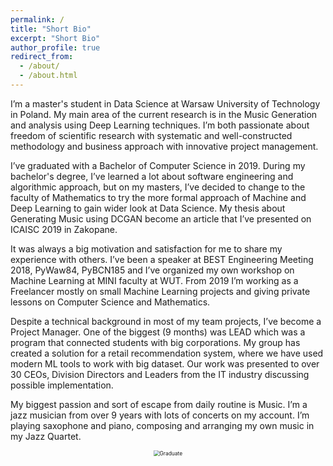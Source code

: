 ```yaml
---
permalink: /
title: "Short Bio"
excerpt: "Short Bio"
author_profile: true
redirect_from: 
  - /about/
  - /about.html
---
```


I’m a master's student in Data Science at Warsaw University of Technology in Poland. My main area of the current research is in the Music Generation and analysis using Deep Learning techniques. I’m both passionate about freedom of scientific research with systematic and well-constructed methodology and business approach with innovative project management. 

I’ve graduated with a Bachelor of Computer Science in 2019. During my bachelor's degree, I’ve learned a lot about software engineering and algorithmic approach, but on my masters, I’ve decided to change to the faculty of Mathematics to try the more formal approach of Machine and Deep Learning to gain wider look at Data Science. My thesis about Generating Music using DCGAN become an article that I’ve presented on ICAISC 2019 in Zakopane.

It was always a big motivation and satisfaction for me to share my experience with others. I’ve been a speaker at BEST Engineering Meeting 2018, PyWaw84, PyBCN185 and I’ve organized my own workshop on Machine Learning at MINI faculty at WUT. From 2019 I’m working as a Freelancer mostly on small Machine Learning projects and giving private lessons on Computer Science and Mathematics. 

Despite a technical background in most of my team projects, I’ve become a Project Manager. One of the biggest (9 months) was LEAD which was a program that connected students with big corporations. My group has created a solution for a retail recommendation system, where we have used modern ML tools to work with big dataset. Our work was presented to over 30 CEOs, Division Directors and Leaders from the IT industry discussing possible implementation.

My biggest passion and sort of escape from daily routine is Music. I’m a jazz musician from over 9 years with lots of concerts on my account. I’m playing saxophone and piano, composing and arranging my own music in my Jazz Quartet. 

<div style="text-align:center"> 
<img src="https://raw.githubusercontent.com/mateuszdorobek/mateuszdorobek.github.io/master/images/eiti_inz.jpg" alt="Graduate" style="zoom:60%;" /></div><br/>

